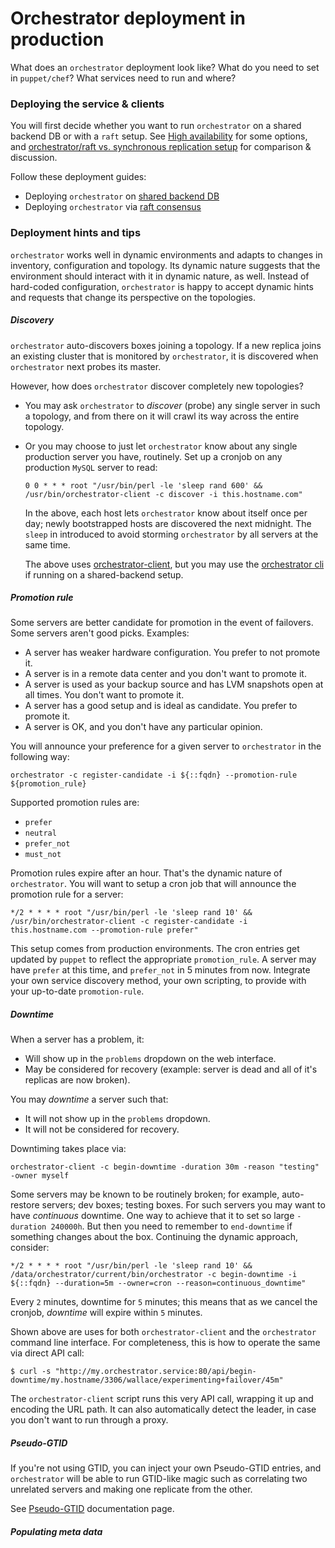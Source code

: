 # Orchestrator deployment in production

What does an `orchestrator` deployment look like? What do you need to set in `puppet/chef`? What services need to run and where?

### Deploying the service & clients

You will first decide whether you want to run `orchestrator` on a shared backend DB or with a `raft` setup. See [High availability](high-availability.md) for some options, and [orchestrator/raft vs. synchronous replication setup](raft-vs-sync-repl.md) for comparison & discussion.

Follow these deployment guides:

- Deploying `orchestrator` on [shared backend DB](deployment-shared-backend.md)
- Deploying `orchestrator` via [raft consensus](deployment-raft.md)

### Deployment hints and tips

`orchestrator` works well in dynamic environments and adapts to changes in inventory, configuration and topology. Its dynamic nature suggests that the environment should interact with it in dynamic nature, as well. Instead of hard-coded configuration, `orchestrator` is happy to accept dynamic hints and requests that change its perspective on the topologies.

##### Discovery

`orchestrator` auto-discovers boxes joining a topology. If a new replica joins an existing cluster that is monitored by `orchestrator`, it is discovered when `orchestrator` next probes its master.

However, how does `orchestrator` discover completely new topologies?

- You may ask `orchestrator` to _discover_ (probe) any single server in such a topology, and from there on it will crawl its way across the entire topology.
- Or you may choose to just let `orchestrator` know about any single production server you have, routinely. Set up a cronjob on any production `MySQL` server to read:

  ```
  0 0 * * * root "/usr/bin/perl -le 'sleep rand 600' && /usr/bin/orchestrator-client -c discover -i this.hostname.com"
  ```

  In the above, each host lets `orchestrator` know about itself once per day; newly bootstrapped hosts are discovered the next midnight. The `sleep` in introduced to avoid storming `orchestrator` by all servers at the same time.

  The above uses [orchestrator-client](orchestrator-client.md), but you may use the [orchestrator cli](executing-via-command-line.md) if running on a shared-backend setup.

##### Promotion rule

Some servers are better candidate for promotion in the event of failovers. Some servers aren't good picks. Examples:

- A server has weaker hardware configuration. You prefer to not promote it.
- A server is in a remote data center and you don't want to promote it.
- A server is used as your backup source and has LVM snapshots open at all times. You don't want to promote it.
- A server has a good setup and is ideal as candidate. You prefer to promote it.
- A server is OK, and you don't have any particular opinion.

You will announce your preference for a given server to `orchestrator` in the following way:

```
orchestrator -c register-candidate -i ${::fqdn} --promotion-rule ${promotion_rule}
```

Supported promotion rules are:

- `prefer`
- `neutral`
- `prefer_not`
- `must_not`

Promotion rules expire after an hour. That's the dynamic nature of `orchestrator`. You will want to setup a cron job that will announce the promotion rule for a server:

```
*/2 * * * * root "/usr/bin/perl -le 'sleep rand 10' && /usr/bin/orchestrator-client -c register-candidate -i this.hostname.com --promotion-rule prefer"
```

This setup comes from production environments. The cron entries get updated by `puppet` to reflect the appropriate `promotion_rule`. A server may have `prefer` at this time, and `prefer_not` in 5 minutes from now. Integrate your own service discovery method, your own scripting, to provide with your up-to-date `promotion-rule`.

##### Downtime

When a server has a problem, it:

- Will show up in the `problems` dropdown on the web interface.
- May be considered for recovery (example: server is dead and all of it's replicas are now broken).

You may _downtime_ a server such that:
- It will not show up in the `problems` dropdown.
- It will not be considered for recovery.

Downtiming takes place via:

```
orchestrator-client -c begin-downtime -duration 30m -reason "testing" -owner myself
```

Some servers may be known to be routinely broken; for example, auto-restore servers; dev boxes; testing boxes. For such servers you may want to have _continuous_ downtime. One way to achieve that it to set so large `-duration 240000h`. But then you need to remember to `end-downtime` if something changes about the box. Continuing the dynamic approach, consider:

```
*/2 * * * * root "/usr/bin/perl -le 'sleep rand 10' && /data/orchestrator/current/bin/orchestrator -c begin-downtime -i ${::fqdn} --duration=5m --owner=cron --reason=continuous_downtime"
```

Every `2` minutes, downtime for `5` minutes; this means that as we cancel the cronjob, _downtime_ will expire within `5` minutes.

Shown above are uses for both `orchestrator-client` and the `orchestrator` command line interface. For completeness, this is how to operate the same via direct API call:

```shell
$ curl -s "http://my.orchestrator.service:80/api/begin-downtime/my.hostname/3306/wallace/experimenting+failover/45m"
```

The `orchestrator-client` script runs this very API call, wrapping it up and encoding the URL path. It can also automatically detect the leader, in case you don't want to run through a proxy.

##### Pseudo-GTID

If you're not using GTID, you can inject your own Pseudo-GTID entries, and `orchestrator` will be able to run GTID-like magic such as correlating two unrelated servers and making one replicate from the other.

See [Pseudo-GTID](pseudo-gtid.md) documentation page.

##### Populating meta data
